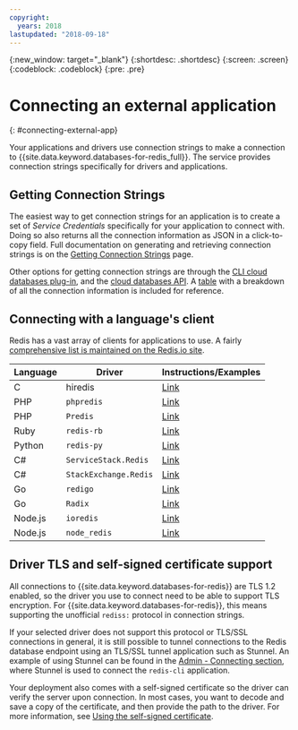 ```yaml
---
copyright:
  years: 2018
lastupdated: "2018-09-18"
---
```


{:new_window: target="_blank"}
{:shortdesc: .shortdesc}
{:screen: .screen}
{:codeblock: .codeblock}
{:pre: .pre}

# Connecting an external application
{: #connecting-external-app}

Your applications and drivers use connection strings to make a connection to {{site.data.keyword.databases-for-redis_full}}. The service provides connection strings specifically for drivers and applications. 

## Getting Connection Strings

The easiest way to get connection strings for an application is to create a set of _Service Credentials_ specifically for your application to connect with. Doing so also returns all the connection information as JSON in a click-to-copy field. Full documentation on generating and retrieving connection strings is on the [Getting Connection Strings](./work-with-connection-strings.html) page.

Other options for getting connection strings are through the [CLI cloud databases plug-in](./work-with-connection-strings.html#generating-connection-strings-from-the-command-line), and the [cloud databases API](https://pages.github.ibm.com/compose/apidocs/). A [table](./working-connection-strings#the-redis-section) with a breakdown of all the connection information is included for reference.

## Connecting with a language's client

Redis has a vast array of clients for applications to use. A fairly [comprehensive list is maintained on the Redis.io site](https://redis.io/clients).

Language|Driver|Instructions/Examples
--------|------|---------------------
C|hiredis|[Link](https://github.com/redis/hiredis)
PHP|`phpredis`|[Link](https://github.com/phpredis/phpredis)
PHP|`Predis`|[Link](https://github.com/nrk/predis)
Ruby|`redis-rb`|[Link](https://github.com/redis/redis-rb)
Python|`redis-py`|[Link](https://github.com/andymccurdy/redis-py)
C#|`ServiceStack.Redis`|[Link](https://github.com/ServiceStack/ServiceStack.Redis)
C#|`StackExchange.Redis`|[Link](https://github.com/StackExchange/StackExchange.Redis)
Go|`redigo`|[Link](https://github.com/gomodule/redigo)
Go|`Radix`|[Link](https://github.com/mediocregopher/radix.v2)
Node.js|`ioredis`|[Link](https://github.com/luin/ioredis)
Node.js|`node_redis`|[Link](https://github.com/NodeRedis/node_redis)

## Driver TLS and self-signed certificate support

All connections to {{site.data.keyword.databases-for-redis}} are TLS 1.2 enabled, so the driver you use to connect need to be able to support TLS encryption. For {{site.data.keyword.databases-for-redis}}, this means supporting the unofficial `rediss:` protocol in connection strings. 

If your selected driver does not support this protocol or TLS/SSL connections in general, it is still possible to tunnel connections to the Redis database endpoint using an TLS/SSL tunnel application such as Stunnel. An example of using Stunnel can be found in the [Admin - Connecting section](admin-connecting.html), where Stunnel is used to connect the `redis-cli` application.

Your deployment also comes with a self-signed certificate so the driver can verify the server upon connection. In most cases, you want to decode and save a copy of the certificate, and then provide the path to the driver. For more information, see [Using the self-signed certificate](./work-with-connection-strings.html#using-the-self-signed-certificate).







 
